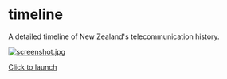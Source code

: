 # timeline
A detailed timeline of New Zealand's telecommunication history.

[![screenshot.jpg](http://bailus.github.io/timeline/screenshot.png)](http://bailus.github.io/timeline/app/)

[Click to launch](http://bailus.github.io/timeline/app/)
